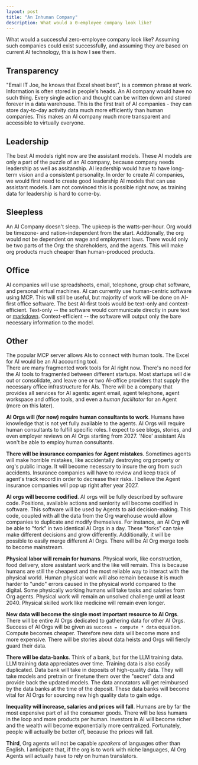 ```yaml
---
layout: post
title: "An Inhuman Company"
description: What would a 0-employee company look like?
---
```


What would a successful zero-employee company look like? Assuming such companies could exist successfully, and assuming they are based on current AI technology, this is how I see them. 

<!-- In 2005 I visited a shop in my village to buy a chewing gum. The cashier then was taking in requests and handing out cash manually. Fast forward to 2015 and I was visiting in Tbilisi, capital of Georgia, buying groceries at a local supermarket. I gathered my stuff from the shelf and proceeded to check it out at the cash desk. It was 2023 when I ordered a $2000 Macbook using just a click of a button and without talking to a single person, online. I found the laptop in my postbox the next day. -->

<!-- It is 2025 now. People are building tools for AI left and right. There's an email inbox for AI, a phone number for AI, an AI that specialzies in marketing, AI can browse the web and have a personal computer and a credit card. The only logical thing from all this is: There will be **AI agent-only Organizations (AIOrgs)** that build products and grow autonomously.  -->

## Transparency
"Email IT Joe, he knows that Excel sheet best", is a common phrase at work. Information is often stored in people's heads. An AI company would have no such thing. Every single action and thought can be written down and stored forever in a data warehouse. This is the first trait of AI companies - they can store day-to-day activity data much more efficiently than human companies. This makes an AI company much more transparent and accessible to virtually everyone.

## Leadership
The best AI models right now are the assistant models. These AI models are only a part of the puzzle of an AI company, because company needs leadership as well as assitanship. AI leadership would have to have long-term vision and a consistent personality. In order to create AI companies, we would first need to create good leadership AI models that can use assistant models. I am not convinced this is possible right now, as training data for leadership is hard to come-by.

## Sleepless
An AI Company doesn't sleep. The upkeep is the watts-per-hour. Org would be timezone- and nation-independent from the start. Addtionally, the org would not be dependent on wage and employment laws. There would only be two parts of the Org: the shareholders, and the agents. This will make org products much cheaper than human-produced products.

## Office
AI companies will use spreadsheets, email, telephone, group chat software, and personal virtual machines. 
AI can currently use human-centric software using MCP. This will still be useful, but majority of work will be done on
AI-first office software. The best AI-first tools would be text-only and context-efficient. Text-only -- the software would communicate directly in pure text or [markdown](https://en.wikipedia.org/wiki/Markdown). Context-efficient -- the software will output only the bare necessary information to the model. 

## Other
The popular MCP server allows AIs to connect with human tools. The Excel for AI would be an AI accounting tool.  
There are many fragmented work tools for AI right now. There's no need for the AI tools to fragmented between different startups. Most startups will die out or consolidate, and leave one or two AI-office providers that supply the necessary office infrastructure for AIs. There will be a company that provides all services for AI agents: agent email, agent telephone, agent workspace and office tools, and even a *human facilitator* for an Agent (more on this later).

**AI Orgs will (for now) require human consultants to work**. Humans have knowledge that is not yet fully available to the agents. AI Orgs will require human consultants to fulfill specific roles. I expect to see blogs, stories, and even employer reviews on AI Orgs starting from 2027. 'Nice' assistant AIs won't be able to employ human consultants.

**There will be insurance companies for Agent mistakes**. Sometimes agents will make horrible mistakes, like accidentally destroying org property or org's public image. It will become necessary to insure the org from such accidents. Insurance companies will have to review and keep track of agent's track record in order to decrease their risks. I believe the Agent insurance companies will pop up right after year 2027. 

**AI orgs will become codified**. AI orgs will be fully described by software code. Positions, available actions and seniority will become codified in software. This software will be used by Agents to aid decision-making. This code, coupled with all the data from the Org warehouse would allow companies to duplicate and modify themselves. For instance, an AI Org will be able to "fork" in two identical AI Orgs in a day. These "forks" can take make different decisions and grow differently. Additionally, it will be possible to easily merge different AI Orgs. There will be AI Org merge tools to become mainstream.

**Physical labor will remain for humans**. Physical work, like construction, food delivery, store assistant work and the like will remain. This is because humans are still the cheapest and the most reliable way to interact with the physical world. Human physical work will also remain because it is much harder to "undo" errors caused in the physical world compared to the digital. Some physically working humans will take tasks and salaries from Org agents. Physical work will remain an unsolved challenge until at least 2040. Physical skilled work like medicine will remain even longer. 

**New data will become the single most important resource to AI Orgs**. There will be entire AI Orgs dedicated to gathering data for other AI Orgs. Success of AI Orgs will be given as `success = compute * data` equation. Compute becomes cheaper. Therefore new data will become more and more expensive. There will be stories about data heists and Orgs will fiercly guard their data. 

**There will be data-banks**. Think of a bank, but for the LLM training data. LLM training data appreciates over time. Training data is also easily duplicated. Data bank will take in deposits of high-quality data. They will take models and pretrain or finetune them over the "secret" data and provide back the updated models. The data annotators will get reimbursed by the data banks at the time of the deposit. These data banks will become vital for AI Orgs for sourcing new high quality data to gain edge.

**Inequality will increase, salaries and prices will fall**. Humans are by far the most expensive part of all the consumer goods. There will be less humans in the loop and more products per human. Investors in AI will become richer and the wealth will become exponentially more centralized. Fortunately, people will actually be better off, because the prices will fall.

**Third**, Org agents will not be capable *speakers* of languages other than English. I anticipate that, if the org is to work with niche languages, AI Org Agents will actually have to rely on human translators. 


